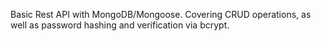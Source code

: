 Basic Rest API with MongoDB/Mongoose. Covering CRUD operations, as well as password hashing and verification via bcrypt. 

